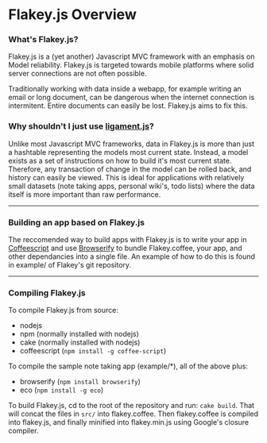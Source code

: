 # Flakey.js Overview

### What's Flakey.js?
Flakey.js is a (yet another) Javascript MVC framework with an emphasis on Model reliability. Flakey.js is targeted towards mobile platforms where solid server connections are not often possible.

Traditionally working with data inside a webapp, for example writing an email or long document, can be dangerous when the internet connection is intermitent. Entire documents can easily be lost. Flakey.js aims to fix this.

### Why shouldn't I just use [ligament.js](https://gist.github.com/313496e6ba9160dc6eb5)?
Unlike most Javascript MVC frameworks, data in Flakey.js is more than just a hashtable representing the models most current state. Instead, a model exists as a set of instructions on how to build it's most current state. Therefore, any transaction of change in the model can be rolled back, and history can easily be viewed. This is ideal for applications with relatively small datasets (note taking apps, personal wiki's, todo lists) where the data itself is more important than raw performance.

* * * * *

### Building an app based on Flakey.js
The reccomended way to build apps with Flakey.js is to write your app in [Coffeescript](http://coffeescript.org/) and use [Browserify](https://github.com/substack/node-browserify) to bundle Flakey.coffee, your app, and other dependancies into a single file. An example of how to do this is found in example/ of Flakey's git repository.

* * * * *

### Compiling Flakey.js
To compile Flakey.js from source:

- nodejs
- npm (normally installed with nodejs)
- cake (normally installed with nodejs)
- coffeescript (`npm install -g coffee-script`)

To compile the sample note taking app (example/*), all of the above plus:

- browserify (`npm install browserify`)
- eco (`npm install -g eco`)

To build Flakey.js, cd to the root of the repository and run: `cake build`. That will concat the files in `src/` into flakey.coffee. Then flakey.coffee is compiled into flakey.js, and finally minified into flakey.min.js using Google's closure compiler.